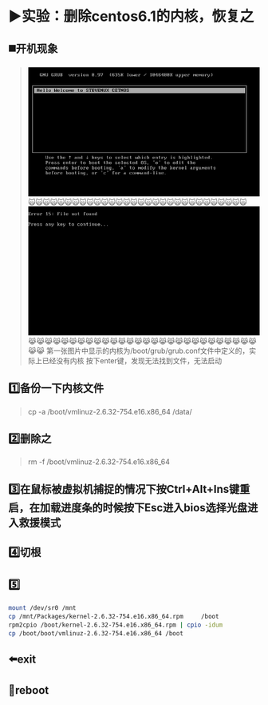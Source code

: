 # :arrow_forward:实验：删除centos6.1的内核，恢复之

## :black_medium_square:开机现象

> ![](png/2019-11-03-12-06-14.png)
:scream_cat::scream_cat::scream_cat::scream_cat::scream_cat::scream_cat::scream_cat::scream_cat::scream_cat::scream_cat::scream_cat::scream_cat::scream_cat::scream_cat::scream_cat::scream_cat::scream_cat::scream_cat::scream_cat::scream_cat::scream_cat::scream_cat::scream_cat::scream_cat::scream_cat::scream_cat::scream_cat::scream_cat::scream_cat::scream_cat:
> ![](png/2019-11-03-12-06-33.png)
:joy_cat::joy_cat::joy_cat::joy_cat::joy_cat::joy_cat::joy_cat::joy_cat::joy_cat::joy_cat::joy_cat::joy_cat::joy_cat::joy_cat::joy_cat::joy_cat::joy_cat::joy_cat::joy_cat::joy_cat::joy_cat::joy_cat::joy_cat::joy_cat::joy_cat::joy_cat::joy_cat::joy_cat::joy_cat::joy_cat:
> 第一张图片中显示的内核为/boot/grub/grub.conf文件中定义的，实际上已经没有内核
> 按下enter键，发现无法找到文件，无法启动

## :one:备份一下内核文件

> cp -a /boot/vmlinuz-2.6.32-754.e16.x86_64 /data/

## :two:删除之

> rm -f /boot/vmlinuz-2.6.32-754.e16.x86_64

## :three:在鼠标被虚拟机捕捉的情况下按Ctrl+Alt+Ins键重启，在加载进度条的时候按下Esc进入bios选择光盘进入救援模式

## :four:切根

## :five:

```bash
mount /dev/sr0 /mnt
cp /mnt/Packages/kernel-2.6.32-754.e16.x86_64.rpm     /boot
rpm2cpio /boot/kernel-2.6.32-754.e16.x86_64.rpm | cpio -idum
cp /boot/boot/vmlinuz-2.6.32-754.e16.x86_64 /boot
```

## :arrow_left:exit

## :repeat:reboot

